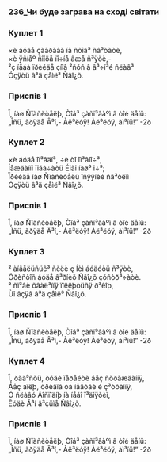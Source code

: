 ### 236_Чи буде заграва на сході світати
### Куплет 1
×è áóäå çàãðàâà íà ñõîä³ ñâ³òàòè,<br/>×è ÿñíåº ñîíöå ïî÷íå âæå ñ³ÿòè,-<br/>²ç íåáà ïðèéäå çíîâ ²ñóñ â â³÷í³é ñëàâ³<br/>Óçÿòü â³ä çåìë³ Ñâî¿õ.
### Приспів 1
Î, íàø Ñïàñèòåëþ, Òîá³ çàñï³âàºì â òîé äåíü:<br/>„Îñü, ãðÿäå Â³í,- Àë³ëóÿ! Àë³ëóÿ, àì³íü!” -2ð
### Куплет 2
×è áóäå îï³âäí³, ÷è òî îï³âíî÷³, <br/>Íåæäàííî ïîáà÷àòü Éîãî íàø³ î÷³;<br/>Ïðèéäå íàø Ñïàñèòåëü îñÿÿíèé ñâ³òëîì<br/>Óçÿòü â³ä çåìë³ Ñâî¿õ.
### Приспів 1
Î, íàø Ñïàñèòåëþ, Òîá³ çàñï³âàºì â òîé äåíü:<br/>„Îñü, ãðÿäå Â³í,- Àë³ëóÿ! Àë³ëóÿ, àì³íü!” -2ð
### Куплет 3
² àíãåëüñüê³ ñèëè ç Íèì áóäóòü ñ³ÿòè,<br/>Õðèñòîñ áóäå â³ðíèõ Ñâî¿õ çóñòð³÷àòè.<br/>² ñï³âè õâàë³ííÿ ïîëëþòüñÿ ð³êîþ,<br/>Ùî âçÿâ â³ä çåìë³ Ñâî¿õ.
### Приспів 1
Î, íàø Ñïàñèòåëþ, Òîá³ çàñï³âàºì â òîé äåíü:<br/>„Îñü, ãðÿäå Â³í,- Àë³ëóÿ! Àë³ëóÿ, àì³íü!” -2ð
### Куплет 4
Î, ðàä³ñòü, òóäè ïåðåéòè áåç ñòðàæäàííÿ,<br/>Áåç áîëþ, òðèâîã òà íåäóãè é ç³òõàííÿ,<br/>Ó ñëàâó Ãîñïîäíþ íà íåáî ï³äíÿòèì,<br/>Êóäè Â³í â³çüìå Ñâî¿õ.
### Приспів 1
Î, íàø Ñïàñèòåëþ, Òîá³ çàñï³âàºì â òîé äåíü:<br/>„Îñü, ãðÿäå Â³í,- Àë³ëóÿ! Àë³ëóÿ, àì³íü!” -2ð
